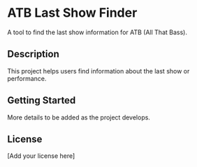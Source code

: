 # ATB Last Show Finder

A tool to find the last show information for ATB (All That Bass).

## Description

This project helps users find information about the last show or performance.

## Getting Started

More details to be added as the project develops.

## License

[Add your license here]
